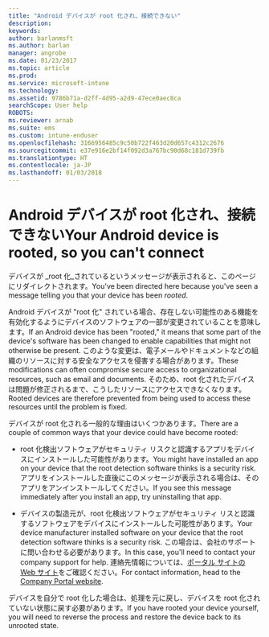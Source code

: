 ```yaml
---
title: "Android デバイスが root 化され、接続できない"
description: 
keywords: 
author: barlanmsft
ms.author: barlan
manager: angrobe
ms.date: 01/23/2017
ms.topic: article
ms.prod: 
ms.service: microsoft-intune
ms.technology: 
ms.assetid: 9786b71a-d2ff-4d95-a2d9-47ece0aec8ca
searchScope: User help
ROBOTS: 
ms.reviewer: arnab
ms.suite: ems
ms.custom: intune-enduser
ms.openlocfilehash: 3166956485c9c50b722f463d20d657c4312c2676
ms.sourcegitcommit: e37e916e2bf14f092d3a767bc90d68c181d739fb
ms.translationtype: HT
ms.contentlocale: ja-JP
ms.lasthandoff: 01/03/2018
---
```

# <a name="your-android-device-is-rooted-so-you-cant-connect"></a><span data-ttu-id="c322b-102">Android デバイスが root 化され、接続できない</span><span class="sxs-lookup"><span data-stu-id="c322b-102">Your Android device is rooted, so you can't connect</span></span>

<span data-ttu-id="c322b-103">デバイスが _root 化_されているというメッセージが表示されると、このページにリダイレクトされます。</span><span class="sxs-lookup"><span data-stu-id="c322b-103">You've been directed here because you've seen a message telling you that your device has been _rooted_.</span></span>

<span data-ttu-id="c322b-104">Android デバイスが "root 化" されている場合、存在しない可能性のある機能を有効化するようにデバイスのソフトウェアの一部が変更されていることを意味します。</span><span class="sxs-lookup"><span data-stu-id="c322b-104">If an Android device has been "rooted," it means that some part of the device's software has been changed to enable capabilities that might not otherwise be present.</span></span> <span data-ttu-id="c322b-105">このような変更は、電子メールやドキュメントなどの組織のリソースに対する安全なアクセスを侵害する場合があります。</span><span class="sxs-lookup"><span data-stu-id="c322b-105">These modifications can often compromise secure access to organizational resources, such as email and documents.</span></span> <span data-ttu-id="c322b-106">そのため、root 化されたデバイスは問題が修正されるまで、こうしたリソースにアクセスできなくなります。</span><span class="sxs-lookup"><span data-stu-id="c322b-106">Rooted devices are therefore prevented from being used to access these resources until the problem is fixed.</span></span>  

<span data-ttu-id="c322b-107">デバイスが root 化される一般的な理由はいくつかあります。</span><span class="sxs-lookup"><span data-stu-id="c322b-107">There are a couple of common ways that your device could have become rooted:</span></span>

- <span data-ttu-id="c322b-108">root 化検出ソフトウェアがセキュリティ リスクと認識するアプリをデバイスにインストールした可能性があります。</span><span class="sxs-lookup"><span data-stu-id="c322b-108">You might have installed an app on your device that the root detection software thinks is a security risk.</span></span> <span data-ttu-id="c322b-109">アプリをインストールした直後にこのメッセージが表示される場合は、そのアプリをアンインストールしてください。</span><span class="sxs-lookup"><span data-stu-id="c322b-109">If you see this message immediately after you install an app, try uninstalling that app.</span></span>

- <span data-ttu-id="c322b-110">デバイスの製造元が、root 化検出ソフトウェアがセキュリティ リスと認識するソフトウェアをデバイスにインストールした可能性があります。</span><span class="sxs-lookup"><span data-stu-id="c322b-110">Your device manufacturer installed software on your device that the root detection software thinks is a security risk.</span></span> <span data-ttu-id="c322b-111">この場合は、会社のサポートに問い合わせる必要があります。</span><span class="sxs-lookup"><span data-stu-id="c322b-111">In this case, you'll need to contact your company support for help.</span></span> <span data-ttu-id="c322b-112">連絡先情報については、[ポータル サイトの Web サイト](https://portal.manage.microsoft.com#HelpDeskDialog)をご確認ください。</span><span class="sxs-lookup"><span data-stu-id="c322b-112">For contact information, head to the [Company Portal website](https://portal.manage.microsoft.com#HelpDeskDialog).</span></span>

<span data-ttu-id="c322b-113">デバイスを自分で root 化した場合は、処理を元に戻し、デバイスを root 化されていない状態に戻す必要があります。</span><span class="sxs-lookup"><span data-stu-id="c322b-113">If you have rooted your device yourself, you will need to reverse the process and restore the device back to its unrooted state.</span></span>
